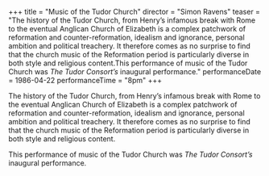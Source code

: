 +++
title = "Music of the Tudor Church"
director = "Simon Ravens"
teaser = "The history of the Tudor Church, from Henry’s infamous break with Rome to the eventual Anglican Church of Elizabeth is a complex patchwork of reformation and counter-reformation, idealism and ignorance, personal ambition and political treachery. It therefore comes as no surprise to find that the church music of the Reformation period is particularly diverse in both style and religious content.This performance of music of the Tudor Church was *The Tudor Consort’s* inaugural performance."
performanceDate = 1986-04-22
performanceTime = "8pm"
+++

The history of the Tudor Church, from Henry’s infamous break with Rome to the eventual Anglican Church of Elizabeth is a complex patchwork of reformation and counter-reformation, idealism and ignorance, personal ambition and political treachery. It therefore comes as no surprise to find that the church music of the Reformation period is particularly diverse in both style and religious content.


This performance of music of the Tudor Church was *The Tudor Consort’s* inaugural performance.
